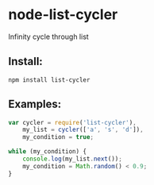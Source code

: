 node-list-cycler
================

Infinity cycle through list

Install:
--------

```npm install list-cycler```

Examples:
---------

```javascript
var cycler = require('list-cycler'),
    my_list = cycler(['a', 's', 'd']),
    my_condition = true;

while (my_condition) {
    console.log(my_list.next());
    my_condition = Math.random() < 0.9;
}
```
